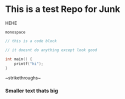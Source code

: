 # This is a test Repo for Junk


HEHE

`monospace`

``` cpp
// this is a code block

// it doesnt do anything except look good

int main() {
    printf("hi");
}
```


~strikethroughs~

### Smaller text thats big